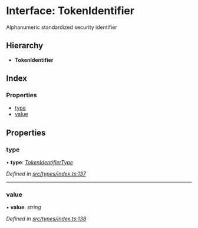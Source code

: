 # Interface: TokenIdentifier

Alphanumeric standardized security identifier

## Hierarchy

* **TokenIdentifier**

## Index

### Properties

* [type](tokenidentifier.md#type)
* [value](tokenidentifier.md#value)

## Properties

###  type

• **type**: *[TokenIdentifierType](../enums/tokenidentifiertype.md)*

*Defined in [src/types/index.ts:137](https://github.com/PolymathNetwork/polymesh-sdk/blob/257c8c9/src/types/index.ts#L137)*

___

###  value

• **value**: *string*

*Defined in [src/types/index.ts:138](https://github.com/PolymathNetwork/polymesh-sdk/blob/257c8c9/src/types/index.ts#L138)*
